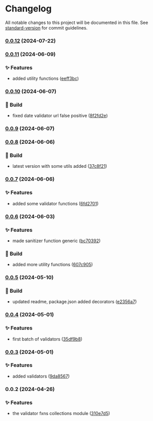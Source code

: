 # Changelog

All notable changes to this project will be documented in this file. See [standard-version](https://github.com/conventional-changelog/standard-version) for commit guidelines.

### [0.0.12](https://github.com/Bankole2000/validator-utils/compare/v0.0.11...v0.0.12) (2024-07-22)

### [0.0.11](https://github.com/Bankole2000/validator-utils/compare/v0.0.10...v0.0.11) (2024-06-09)


### ✨ Features

* added utility functions ([eeff3bc](https://github.com/Bankole2000/validator-utils/commits/eeff3bc287b245fe78a873137ed1ffe40d5d92b1))

### [0.0.10](https://github.com/Bankole2000/validator-utils/compare/v0.0.9...v0.0.10) (2024-06-07)


### 🚧 Build

* fixed date validator url false positive ([8f2fd2e](https://github.com/Bankole2000/validator-utils/commits/8f2fd2e008ca0e855fb14c1555dc6335e4f6c4ba))

### [0.0.9](https://github.com/Bankole2000/validator-utils/compare/v0.0.8...v0.0.9) (2024-06-07)

### [0.0.8](https://github.com/Bankole2000/validator-utils/compare/v0.0.7...v0.0.8) (2024-06-06)


### 🚧 Build

* latest version with some utils added ([37c8f21](https://github.com/Bankole2000/validator-utils/commits/37c8f213c5c76d59f3beedff993712593455d584))

### [0.0.7](https://github.com/Bankole2000/validator-utils/compare/v0.0.6...v0.0.7) (2024-06-06)


### ✨ Features

* added some validator functions ([6fd2701](https://github.com/Bankole2000/validator-utils/commits/6fd270174ab1a8f0a0990bed6fef804eb3ff2a7f))

### [0.0.6](https://github.com/Bankole2000/validator-utils/compare/v0.0.5...v0.0.6) (2024-06-03)


### ✨ Features

* made sanitizer function generic ([bc70392](https://github.com/Bankole2000/validator-utils/commits/bc70392d8949bebaa05832aedc67d24b0766c474))


### 🚧 Build

* added more utility functions ([607c905](https://github.com/Bankole2000/validator-utils/commits/607c9059f45d2a472137e73fe8f63aefb3675b94))

### [0.0.5](https://github.com/Bankole2000/validator-utils/compare/v0.0.4...v0.0.5) (2024-05-10)


### 🚧 Build

* updated readme, package.json added decorators ([e2356a7](https://github.com/Bankole2000/validator-utils/commits/e2356a713ce10d77aa078c4d4bceb8502aa8e4fd))

### [0.0.4](https://github.com/Bankole2000/validator-utils/compare/v0.0.3...v0.0.4) (2024-05-01)


### ✨ Features

* first batch of validators ([35df9b8](https://github.com/Bankole2000/validator-utils/commit/35df9b86b835c9793291b8de9b68d2eb51a38238))

### [0.0.3](https://github.com/Bankole2000/validator-utils/compare/v0.0.2...v0.0.3) (2024-05-01)


### ✨ Features

* added validators ([9da8567](https://github.com/Bankole2000/validator-utils/commit/9da856778830e5b2cf042c79be77004b208aa7bc))

### 0.0.2 (2024-04-26)


### ✨ Features

* the validator fxns collections module ([310e7d5](https://github.com/Bankole2000/validator-utils/commit/310e7d5b0b9932b014a3f475a69f04aa29a72f7a))
